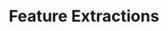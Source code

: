 ---
title: 1. Feature Extractions
menu:
  sidebar:
    name: 1. Feature Extractions
    identifier: ml-cookbook-feature # <-- 자식의 고유 ID
    parent:  ml-cookbook             # <-- 부모의 이름표(identifier)를 여기에 적습니다.
    weight: 10
---